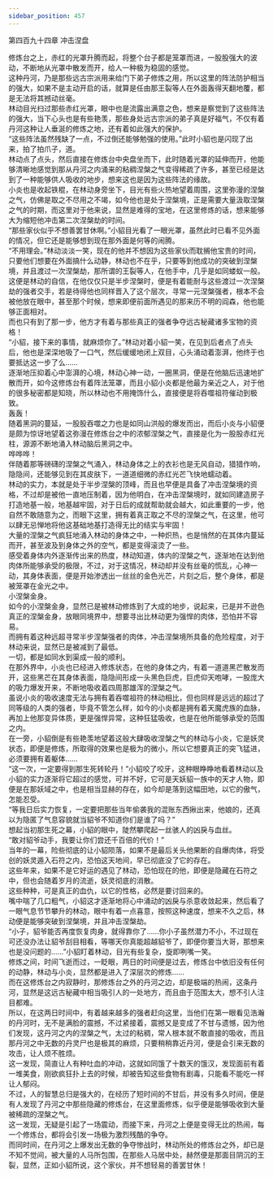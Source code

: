 ```yaml
---
sidebar_position: 457
---
```

 第四百九十四章 冲击涅盘


修炼台之上，赤红的光罩升腾而起，将整个台子都是笼罩而进，一股股强大的波动，不断地从光罩中散发而开，给人一种极为稳固的感觉。  
这种丹河，乃是那些远古宗派用来给门下弟子修炼之用，所以这里的阵法防护相当的强大，如果不是主动开启的话，就算是任由那王裂等人在外面轰得天翻地覆，都是无法将其撼动丝毫。  
林动目光扫过那些赤红光罩，眼中也是流露出满意之色，想来是察觉到了这些阵法的强大，当下心头也是有些艳羡，那些身处远古宗派的弟子真是好福气，不仅有着丹河这种让人垂涎的修炼之地，还有着如此强大的保护。  
“这些阵法虽然残缺了一点，不过倒还能够勉强的使用。”此时小貂也是闪现了出来，拍了拍爪子，道。  
林动点了点头，然后直接在修炼台中央盘坐而下，此时随着光罩的延伸而开，他能够清晰地感觉到那从丹河之内涌来的粘稠涅槃之气变得稀疏了许多，甚至已经是达到了一种能够供人吸收的地步，想来这也是因为这些阵法的缘故。  
小炎也是收起铁棍，在林动身旁坐下，目光有些火热地望着周围，这里弥漫的涅槃之气，仿佛是取之不尽用之不竭，如今他也是处于涅槃境，正是需要大量汲取涅槃之气的时期，而这里对于他来说，显然是难得的宝地，在这里修炼的话，想来能够大为缩短他冲击第二次涅槃劫的时间。  
“那些家伙似乎不想善罢甘休啊。”小貂目光看了一眼光罩，虽然此时已看不见外面的情况，但它还是能够想到现在那外面是何等的闹腾。  
“不用理会。”林动淡淡一笑，现在的他并不想因为这些家伙而耽搁他宝贵的时间，只要他们想要在外面搞什么动静，林动也不在乎，只要等到他成功的突破到涅槃境，并且渡过一次涅槃劫，那所谓的王裂等人，在他手中，几乎是如同蝼蚁一般。  
这便是林动的自信，在他仅仅只是半步涅槃时，便是有着能耐与这些渡过一次涅槃劫的强者交手，若是待得他也同样晋入了这个层次，寻常一元涅槃强者，根本不会被他放在眼中，甚至那个时候，想来即便前面所遇见的那来历不明的阎森，他也能够正面相对。  
而也只有到了那一步，他方才有着与那些真正的强者争夺远古秘藏诸多宝物的资格！  
“小貂，接下来的事情，就麻烦你了。”林动对着小貂一笑，在见到后者点了点头后，他也是深深地吸了一口气，然后缓缓地闭上双目，心头涌动着澎湃，他终于也要抵达这一步了么……  
逐渐地压抑着心中澎湃的心境，林动心神一动，一圈黑洞，便是在他脑后迅速地扩散而开，如今这修炼台有着阵法笼罩，而且小貂小炎都是他最为亲近之人，对于他的很多秘密都是知晓，所以林动也不用掩饰什么，直接便是将吞噬祖符催动到极致。  
轰轰！  
随着黑洞的蔓延，一股股吞噬之力也是如同山洪般的爆发而出，而后小炎与小貂便是颇为惊讶地望着这弥漫在修炼台之中的浓郁涅槃之气，直接是化为一股股赤红光柱，源源不断地涌入林动脑后黑洞之中。  
哗哗哗！  
伴随着那等磅礴的涅槃之气涌入，林动身体之上的衣衫也是无风自动，猎猎作响，隐隐间，还能够见到在其皮肤下，一道道细微的赤红光芒飞快地蠕动着。  
林动的实力，本就是处于半步涅槃的顶峰，而且也早便是具备了冲击涅槃境的资格，不过却是被他一直地压制着，因为他明白，在冲击涅槃境时，就如同建造房子打造地基一般，地基越牢固，对于日后的成就帮助就会越大，如此重要的一步，他自然不敢随意为之，而眼下这里，拥有着真正取之不尽的涅槃之气，在这里，他可以肆无忌惮地将他这基础地基打造得无比的结实与牢固！  
大量的涅槃之气疯狂地涌入林动的身体之中，一种炽热，也是悄然的在其体内蔓延而开，甚至波及到身体之外的空气，都是变得滚烫了一些。  
感受着身体内外逐渐传出来的热度，林动知道，体内的涅槃之气，逐渐地在达到他肉体所能够承受的极限，不过，对于这情况，林动却并没有丝毫的慌乱，心神一动，其身体表面，便是开始渗透出一丝丝的金色光芒，片刻之后，整个身体，都是被笼罩在金光之中。  
小涅槃金身。  
如今的小涅槃金身，显然已是被林动修炼到了大成的地步，说起来，已是并不逊色真正的涅槃金身，放眼同境界中，想要寻出比林动更为强悍的肉体，恐怕并不容易。  
而拥有着这种远超寻常半步涅槃强者的肉体，冲击涅槃境所具备的危险程度，对于林动来说，显然已是被减到了最低。  
一切，都是如同水到渠成一般的顺利。  
在那外界中，小炎也已经进入修炼状态，在他的身体之内，有着一道道黑芒散发而开，这些黑芒在其身体表面，隐隐间形成一头黑色巨虎，巨虎仰天咆哮，一股庞大的吸力爆发开来，不断地吸收着四周那雄浑的涅槃之气。  
虽说小炎的吸收速度无法与拥有着吞噬祖符的林动相比，但也同样是远远的超过了同等级的人类的强者，毕竟不管怎么样，如今的小炎都是拥有着天魔虎族的血脉，再加上他那变异体质，更是强悍异常，这种狂猛吸收，也是在他所能够承受的范围之内。  
在一旁，小貂倒是有些艳羡地望着这般大肆吸收涅槃之气的林动与小炎，它是妖灵状态，即便是修炼，所取得的效果也是极为的微小，所以它想要真正的突飞猛进，必须要拥有着躯体……  
“这一次，一定要得到那生死转轮丹！”小貂咬了咬牙，这种眼睁睁地看着林动以及小貂的实力逐渐将它超过的感觉，可并不好，它可是天妖貂一族中的天才人物，即便是在那妖域之中，也是相当显赫的存在，如今却是落到这幅田地，以它的傲气，怎能忍受。  
“等我日后实力恢复，一定要把那些当年偷袭我的混账东西揪出来，他娘的，还真以为隐匿了气息容貌就当貂爷不知道你们是谁了吗？”  
想起当初那生死之幕，小貂的眼中，陡然攀爬起一丝骇人的凶戾与血丝。  
“敢对貂爷动手，我要让你们尝还千百倍的代价！”  
当年的一幕，险些彻底的让小貂陨落，如果不是最后关头他果断的自爆肉体，将受创的妖灵遁入石符之内，恐怕这天地间，早已彻底没了它的存在。  
这些年来，如果不是它好运的遇见了林动，恐怕现在的他，即便是隐藏在石符之中，但也会随着岁月的流逝，妖灵彻底的消散。  
这些种种，可是真正的血仇，以它的性格，必然是要讨回来的。  
嘴中喘了几口粗气，小貂这才逐渐地将心中涌动的凶戾与杀意收敛起来，然后看了一眼气息节节攀升的林动，眼中有着一点喜意，按照这种速度，想来不久之后，林动便是能够突破到涅槃境，并且冲击涅槃劫。  
“小子，貂爷能否再度恢复肉身，就得靠你了……你小子虽然潜力不小，不过现在可还没办法让貂爷刮目相看，等哪天你真能超越貂爷了，即便你要当大哥，那想来也是没问题的……”小貂盯着林动，目光有些复杂，旋即咧嘴一笑。  
修炼之间，时间飞逝而过，一眨眼，两日的时间便是过去，修炼台中依旧没有任何的动静，林动与小炎，显然都是进入了深层次的修炼……  
而在这修炼台之内寂静时，那修炼台之外的丹河之边，却是极端的热闹，这条丹河，显然是这远古秘藏中相当吸引人的一处地方，而且由于范围太大，想不引人注目都难。  
所以，在这两日时间中，有着越来越多的强者赶向这里，当他们在第一眼看见浩瀚的丹河时，无不是满脸的震撼，不过紧接着，震撼又是变成了不甘与遗憾，因为他们发现，这丹河之内的涅槃之气，太过的粘稠，常人根本就不敢直接的吸收，而且那丹河之中无数的丹灵尸也是极其的麻烦，只要稍稍靠近丹河，便是会引来无数的攻击，让人烦不胜烦。  
这一发现，简直让人有种吐血的冲动，这就如同饿了十数天的饿汉，发现面前有着一堆美食，刚欲疯狂扑上去的时候，却被告知这些食物有剧毒，只能看不能吃一样让人郁闷。  
不过，人的智慧总归是强大的，在经历了短时间的不甘后，并没有多久时间，便是有人发现了丹河之中那些隐藏的修炼台，在这里面修炼，似乎便是能够吸收到大量被稀疏的涅槃之气。  
这一发现，无疑是引起了一场震动，而接下来，丹河之上便是变得无比的热闹，每一个修炼台，都将会引发一场极为激烈残酷的争夺。  
而同时间，在丹河之上爆发出无数的争夺惨战时，林动所处的修炼台之外，却已是不知不觉间，被大量的人马所包围，在那些人马居中处，赫然便是那面目阴沉的王裂，显然，正如小貂所说，这个家伙，并不想轻易的善罢甘休！  
  
  
